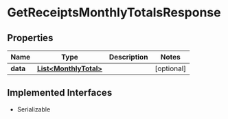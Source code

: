 

# GetReceiptsMonthlyTotalsResponse



## Properties

| Name | Type | Description | Notes |
|------------ | ------------- | ------------- | -------------|
|**data** | [**List&lt;MonthlyTotal&gt;**](MonthlyTotal.md) |  |  [optional] |


## Implemented Interfaces

* Serializable



